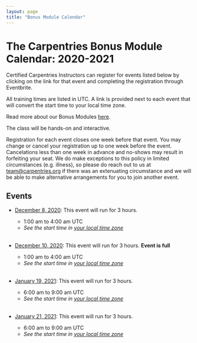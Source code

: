 ```yaml
---
layout: page
title: "Bonus Module Calendar"
---
```


# The Carpentries Bonus Module Calendar: 2020-2021

Certified Carpentries Instructors can register for events listed below by clicking on the link for that event and completing the registration through Eventbrite.  

All training times are listed in UTC. A link is provided next to each event that will convert the start time to your local time zone.

Read more about our Bonus Modules [here](https://carpentries-incubator.github.io/instructor-training-bonus-modules/).

The class will be hands-on and interactive. 

Registration for each event closes one week before that event. You may change or cancel your registration up to one week before the event. Cancelations less than one week in advance and no-shows may result in forfeiting your seat.  We do make exceptions to this policy in limited circumstances (e.g. illness), so please do reach out to us at [team@carpentries.org](mailto:team@carpentries.org) if there was an extenuating circumstance and we will be able to make alternative arrangements for you to join another event.

## Events 

* [December 8, 2020](https://www.eventbrite.com/e/bonus-module-teaching-online-december-8-2020-utc-tickets-129342261185): This event will run for 3 hours.
    - 1:00 am to 4:00 am UTC 
    - *See the start time in [your local time zone](https://www.timeanddate.com/worldclock/fixedtime.html?iso=20201208T01&p1=%3A)*
<br><br>

* [December 10, 2020](https://www.eventbrite.com/e/bonus-module-teaching-online-december-10-2020-utc-tickets-128258307049): This event will run for 3 hours. **Event is full**
    - 1:00 am to 4:00 am UTC 
    - *See the start time in [your local time zone](https://www.timeanddate.com/worldclock/fixedtime.html?iso=20201210T19&p1=1440)*
<br><br>

* [January 19, 2021](https://www.eventbrite.com/e/bonus-module-teaching-online-january-19-2021-utc-tickets-129342887057): This event will run for 3 hours.
    - 6:00 am to 9:00 am UTC
    - *See the start time in [your local time zone](https://www.timeanddate.com/worldclock/fixedtime.html?iso=20210119T06&p1=1440)*
<br><br>

* [January 21, 2021](https://www.eventbrite.com/e/bonus-module-teaching-online-january-21-2021-utc-tickets-129343567091): This event will run for 3 hours.
    - 6:00 am to 9:00 am UTC
    - *See the start time in [your local time zone](https://www.timeanddate.com/worldclock/fixedtime.html?iso=20210121T06)*
<br><br>

